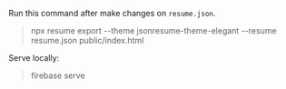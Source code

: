 Run this command after make changes on `resume.json`.

> npx resume export --theme jsonresume-theme-elegant --resume resume.json public/index.html

Serve locally:

> firebase serve
